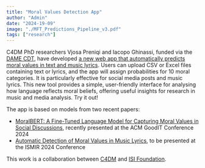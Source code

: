 ```yaml
---
title: "Moral Values Detection App"
author: "Admin"
date: "2024-19-09"
image: "./MFT_Predictions_Pipeline_v3.pdf"
tags: ["research"]
---
```


C4DM PhD researchers Vjosa Preniqi and Iacopo Ghinassi, funded via the [DAME CDT](https://dame.qmul.ac.uk/), have developed [a new web app that automatically predicts moral values in text and music lyrics](https://huggingface.co/spaces/vjosap/MoralBERTApp). Users can upload CSV or Excel files containing text or lyrics, and the app will assign probabilities for 10 moral categories. It is particularly effective for social media posts and music lyrics. This new tool provides a simple, user-friendly interface for analysing how language reflects moral beliefs, offering useful insights for research in music and media analysis. Try it out!

The app is based on models from two recent papers: 

* [MoralBERT: A Fine-Tuned Language Model for Capturing Moral Values in Social Discussions](https://dl.acm.org/doi/10.1145/3677525.3678694), recently presented at the ACM GoodIT Conference 2024
* [Automatic Detection of Moral Values in Music Lyrics](https://arxiv.org/abs/2407.18787), to be presented at the ISMIR 2024 Conference

This work is a collaboration between [C4DM](https://www.c4dm.eecs.qmul.ac.uk/) and [ISI Foundation](https://www.isi.it/).
